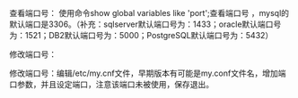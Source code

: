 查看端口号：
使用命令show global variables like 'port';查看端口号 ，mysql的默认端口是3306。（补充：sqlserver默认端口号为：1433；oracle默认端口号为：1521；DB2默认端口号为：5000；PostgreSQL默认端口号为：5432）

修改端口号：

修改端口号：编辑/etc/my.cnf文件，早期版本有可能是my.conf文件名，增加端口参数，并且设定端口，注意该端口未被使用，保存退出。
